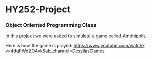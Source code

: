 # HY252-Project

### Object Oriented Programming Class

In this project we were asked to simulate a game called Amphipolis.

Here is how the game is played: https://www.youtube.com/watch?v=4dqPWdZO4vk&ab_channel=DesyllasGames
